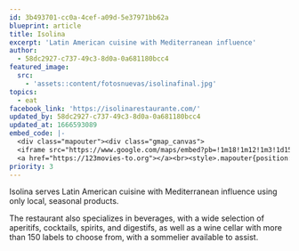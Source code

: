 ```yaml
---
id: 3b493701-cc0a-4cef-a09d-5e37971bb62a
blueprint: article
title: Isolina
excerpt: 'Latin American cuisine with Mediterranean influence'
author:
  - 58dc2927-c737-49c3-8d0a-0a681180bcc4
featured_image:
  src:
    - 'assets::content/fotosnuevas/isolinafinal.jpg'
topics:
  - eat
facebook_link: 'https://isolinarestaurante.com/'
updated_by: 58dc2927-c737-49c3-8d0a-0a681180bcc4
updated_at: 1666593089
embed_code: |-
  <div class="mapouter"><div class="gmap_canvas">
  <iframe src="https://www.google.com/maps/embed?pb=!1m18!1m12!1m3!1d15719.912955636632!2d-84.07223323022463!3d9.935768400000006!2m3!1f0!2f0!3f0!3m2!1i1024!2i768!4f13.1!3m3!1m2!1s0x8fa0e37e89aafbbf%3A0xcd4444e39ae41d4e!2sRestaurante%20Isolina!5e0!3m2!1ses!2sus!4v1663954359950!5m2!1ses!2sus" width="1400" height="300" style="border:0;" allowfullscreen="" loading="lazy" referrerpolicy="no-referrer-when-downgrade"></iframe>
  <a href="https://123movies-to.org"></a><br><style>.mapouter{position:relative;text-align:right;height:500px;width:1200px;}</style><style>.gmap_canvas {overflow:hidden;background:none!important;height:500px;width:1200px;}</style></div></div>
priority: 3
---
```

Isolina serves Latin American cuisine with Mediterranean influence using only local, seasonal products. 

The restaurant also specializes in beverages, with a wide selection of aperitifs, cocktails, spirits, and digestifs, as well as a wine cellar with more than 150 labels to choose from, with a sommelier available to assist.